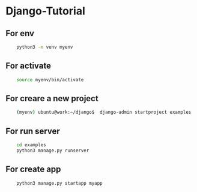 # Django-Tutorial

## For env
```bash
    python3 -m venv myenv
```

## For activate
```bash
    source myenv/bin/activate
```

## For creare a new project
```bash
    (myenv) ubuntu@work:~/django$  django-admin startproject examples
```

## For run server
```bash
    cd examples
    python3 manage.py runserver
```

## For create app
```bash
    python3 manage.py startapp myapp
```